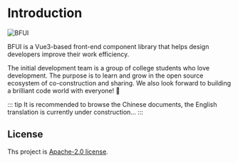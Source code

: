 # Introduction

![BFUI](/banner.png)

BFUI is a Vue3-based front-end component library that helps design developers improve their work efficiency.

The initial development team is a group of college students who love development. The purpose is to learn and grow in the open source ecosystem of co-construction and sharing. We also look forward to building a brilliant code world with everyone! 🎉

::: tip
It is recommended to browse the Chinese documents, the English translation is currently under construction...
:::


## License

Ths project is [Apache-2.0 license](https://github.com/BF-Teams/bfui-vue3/blob/main/LICENSE).
